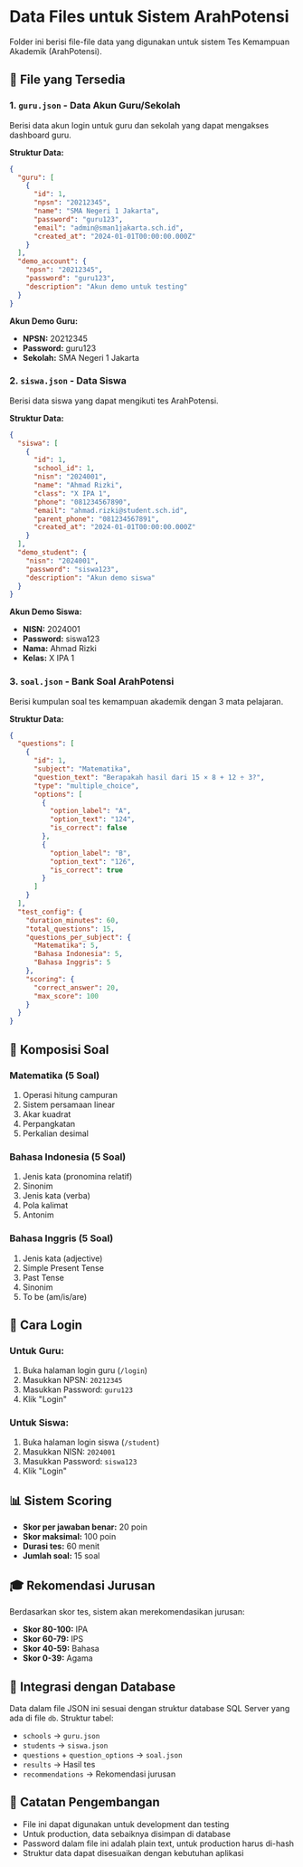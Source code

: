 # Data Files untuk Sistem ArahPotensi

Folder ini berisi file-file data yang digunakan untuk sistem Tes Kemampuan Akademik (ArahPotensi).

## 📁 File yang Tersedia

### 1. `guru.json` - Data Akun Guru/Sekolah

Berisi data akun login untuk guru dan sekolah yang dapat mengakses dashboard guru.

**Struktur Data:**

```json
{
  "guru": [
    {
      "id": 1,
      "npsn": "20212345",
      "name": "SMA Negeri 1 Jakarta",
      "password": "guru123",
      "email": "admin@sman1jakarta.sch.id",
      "created_at": "2024-01-01T00:00:00.000Z"
    }
  ],
  "demo_account": {
    "npsn": "20212345",
    "password": "guru123",
    "description": "Akun demo untuk testing"
  }
}
```

**Akun Demo Guru:**

- **NPSN:** 20212345
- **Password:** guru123
- **Sekolah:** SMA Negeri 1 Jakarta

### 2. `siswa.json` - Data Siswa

Berisi data siswa yang dapat mengikuti tes ArahPotensi.

**Struktur Data:**

```json
{
  "siswa": [
    {
      "id": 1,
      "school_id": 1,
      "nisn": "2024001",
      "name": "Ahmad Rizki",
      "class": "X IPA 1",
      "phone": "081234567890",
      "email": "ahmad.rizki@student.sch.id",
      "parent_phone": "081234567891",
      "created_at": "2024-01-01T00:00:00.000Z"
    }
  ],
  "demo_student": {
    "nisn": "2024001",
    "password": "siswa123",
    "description": "Akun demo siswa"
  }
}
```

**Akun Demo Siswa:**

- **NISN:** 2024001
- **Password:** siswa123
- **Nama:** Ahmad Rizki
- **Kelas:** X IPA 1

### 3. `soal.json` - Bank Soal ArahPotensi

Berisi kumpulan soal tes kemampuan akademik dengan 3 mata pelajaran.

**Struktur Data:**

```json
{
  "questions": [
    {
      "id": 1,
      "subject": "Matematika",
      "question_text": "Berapakah hasil dari 15 × 8 + 12 ÷ 3?",
      "type": "multiple_choice",
      "options": [
        {
          "option_label": "A",
          "option_text": "124",
          "is_correct": false
        },
        {
          "option_label": "B",
          "option_text": "126",
          "is_correct": true
        }
      ]
    }
  ],
  "test_config": {
    "duration_minutes": 60,
    "total_questions": 15,
    "questions_per_subject": {
      "Matematika": 5,
      "Bahasa Indonesia": 5,
      "Bahasa Inggris": 5
    },
    "scoring": {
      "correct_answer": 20,
      "max_score": 100
    }
  }
}
```

## 🎯 Komposisi Soal

### Matematika (5 Soal)

1. Operasi hitung campuran
2. Sistem persamaan linear
3. Akar kuadrat
4. Perpangkatan
5. Perkalian desimal

### Bahasa Indonesia (5 Soal)

1. Jenis kata (pronomina relatif)
2. Sinonim
3. Jenis kata (verba)
4. Pola kalimat
5. Antonim

### Bahasa Inggris (5 Soal)

1. Jenis kata (adjective)
2. Simple Present Tense
3. Past Tense
4. Sinonim
5. To be (am/is/are)

## 🔐 Cara Login

### Untuk Guru:

1. Buka halaman login guru (`/login`)
2. Masukkan NPSN: `20212345`
3. Masukkan Password: `guru123`
4. Klik "Login"

### Untuk Siswa:

1. Buka halaman login siswa (`/student`)
2. Masukkan NISN: `2024001`
3. Masukkan Password: `siswa123`
4. Klik "Login"

## 📊 Sistem Scoring

- **Skor per jawaban benar:** 20 poin
- **Skor maksimal:** 100 poin
- **Durasi tes:** 60 menit
- **Jumlah soal:** 15 soal

## 🎓 Rekomendasi Jurusan

Berdasarkan skor tes, sistem akan merekomendasikan jurusan:

- **Skor 80-100:** IPA
- **Skor 60-79:** IPS
- **Skor 40-59:** Bahasa
- **Skor 0-39:** Agama

## 🔄 Integrasi dengan Database

Data dalam file JSON ini sesuai dengan struktur database SQL Server yang ada di file `db`. Struktur tabel:

- `schools` → `guru.json`
- `students` → `siswa.json`
- `questions` + `question_options` → `soal.json`
- `results` → Hasil tes
- `recommendations` → Rekomendasi jurusan

## 📝 Catatan Pengembangan

- File ini dapat digunakan untuk development dan testing
- Untuk production, data sebaiknya disimpan di database
- Password dalam file ini adalah plain text, untuk production harus di-hash
- Struktur data dapat disesuaikan dengan kebutuhan aplikasi
